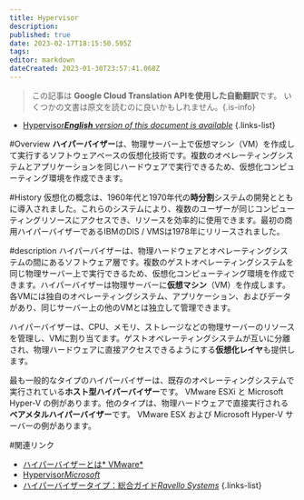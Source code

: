 ```yaml
---
title: Hypervisor
description: 
published: true
date: 2023-02-17T18:15:50.595Z
tags: 
editor: markdown
dateCreated: 2023-01-30T23:57:41.068Z
---
```


> この記事は **Google Cloud Translation APIを使用した自動翻訳**です。
いくつかの文書は原文を読むのに良いかもしれません。{.is-info}
- [Hypervisor***English** version of this document is available*](/en/Knowledge-base/Dictionary/hypervisor)
{.links-list}


#Overview
**ハイパーバイザー**は、物理サーバー上で仮想マシン（VM）を作成して実行するソフトウェアベースの仮想化技術です。複数のオペレーティングシステムとアプリケーションを同じハードウェアで実行できるため、仮想化コンピューティング環境を作成できます。

#History
仮想化の概念は、1960年代と1970年代の**時分割**システムの開発とともに導入されました。これらのシステムにより、複数のユーザーが同じコンピューティングリソースにアクセスでき、リソースを効率的に使用できます。最初の商用ハイパーバイザーであるIBMのDIS / VMSは1978年にリリースされました。

#description
ハイパーバイザーは、物理ハードウェアとオペレーティングシステムの間にあるソフトウェア層です。複数のゲストオペレーティングシステムを同じ物理サーバー上で実行できるため、仮想化コンピューティング環境を作成できます。ハイパーバイザーは物理サーバーに**仮想マシン**（VM）を作成します。各VMには独自のオペレーティングシステム、アプリケーション、およびデータがあり、同じサーバー上の他のVMとは独立して管理できます。

ハイパーバイザーは、CPU、メモリ、ストレージなどの物理サーバーのリソースを管理し、VMに割り当てます。ゲストオペレーティングシステムが互いに分離され、物理ハードウェアに直接アクセスできるようにする**仮想化レイヤ**も提供します。

最も一般的なタイプのハイパーバイザーは、既存のオペレーティングシステムで実行されている**ホスト型ハイパーバイザー**です。 VMware ESXi と Microsoft Hyper-V の例があります。他のタイプは、物理ハードウェアで直接実行される**ベアメタルハイパーバイザー**です。 VMware ESX および Microsoft Hyper-V サーバーの例があります。

#関連リンク
- [ハイパーバイザーとは* VMware*](https://www.vmware.com/resources/compatibility/what-is-a-hypervisor.html)
- [Hypervisor*Microsoft*](https://docs.microsoft.com/en-us/virtualization/hyper-v-on-windows/about/hypervisor-overview)
- [ハイパーバイザータイプ：総合ガイド*Ravello Systems*](https://ravellosystems.com/hypervisor-types-guide/)
{.links-list}